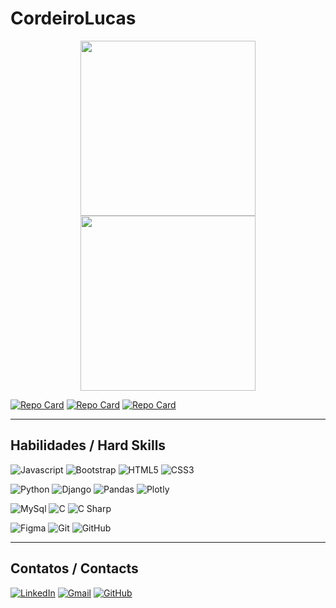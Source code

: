 # CordeiroLucas

<div align="center">
  <!-- <a href="https://github.com/cordeirolucas"> -->
  <img height="280rem" src="https://github-readme-stats.vercel.app/api?username=cordeirolucas&theme=transparent&bg_color=000&border_color=FFF&show_icons=true&icon_color=2dba4e&title_color=FFF&text_color=FFF"/>
  <img height="280rem" src="https://github-readme-stats.vercel.app/api/top-langs/?username=cordeirolucas&theme=transparent&bg_color=000&border_color=FFF&show_icons=true&icon_color=2dba4e&title_color=FFF&text_color=FFF"/>
</div>

[![Repo Card](https://github-readme-stats.vercel.app/api/pin/?username=cordeirolucas&repo=portfolio&bg_color=000&border_color=FFF&show_icons=true&icon_color=2dba4e&title_color=FFF&text_color=FFF)](https://cordeirolucas.github.io/portfolio/)
[![Repo Card](https://github-readme-stats.vercel.app/api/pin/?username=cordeirolucas&repo=albion_market_tracker&bg_color=000&border_color=FFF&show_icons=true&icon_color=2dba4e&title_color=FFF&text_color=FFF)](https://cordeirolucas.github.io/albion_market_tracker/)
[![Repo Card](https://github-readme-stats.vercel.app/api/pin/?username=cordeirolucas&repo=projeto-spiderman&bg_color=000&border_color=FFF&show_icons=true&icon_color=2dba4e&title_color=FFF&text_color=FFF)](https://cordeirolucas.github.io/projeto-spiderman/)

***
##  Habilidades / Hard Skills

![Javascript](https://img.shields.io/badge/javascript-000?style=for-the-badge&logo=javascript&logoColor=#F7DF1E)
![Bootstrap](https://img.shields.io/badge/bootstrap-000?style=for-the-badge&logo=bootstrap&logoColor=#7952B3)
![HTML5](https://img.shields.io/badge/HTML5-000?style=for-the-badge&logo=html5&logoColor=#E34F26)
![CSS3](https://img.shields.io/badge/CSS3-000?style=for-the-badge&logo=css&logoColor=#663399)

![Python](https://img.shields.io/badge/python-000?style=for-the-badge&logo=python&logoColor=ffdd54)
![Django](https://img.shields.io/badge/django-000?style=for-the-badge&logo=django&logoColor=#092E20)
![Pandas](https://img.shields.io/badge/pandas-000?style=for-the-badge&logo=pandas&logoColor=#150458)
![Plotly](https://img.shields.io/badge/ploty-000?style=for-the-badge&logo=plotly&logoColor=##7A76FF)

![MySql](https://img.shields.io/badge/MySql-000?style=for-the-badge&logo=mysql&logoColor=#4479A1)
![C](https://img.shields.io/badge/C-000?style=for-the-badge&logo=c&logoColor=30A3DC)
![C Sharp](https://img.shields.io/badge/cs-000?style=for-the-badge&logo=sharp&logoColor=#99CC00)

![Figma](https://img.shields.io/badge/figma-000?style=for-the-badge&logo=figma&logoColor=#F24E1E)
![Git](https://img.shields.io/badge/Git-000?style=for-the-badge&logo=git&logoColor=E94D5F)
![GitHub](https://img.shields.io/badge/GitHub-000?style=for-the-badge&logo=github&logoColor=30A3DC)

***
## Contatos / Contacts

[![LinkedIn](https://img.shields.io/badge/LinkedIn-0077B5?style=for-the-badge&logo=linkedin&logoColor=white)](https://www.linkedin.com/in/lucasc-pacheco/)
[![Gmail](https://img.shields.io/badge/Gmail-333333?style=for-the-badge&logo=gmail&logoColor=red)](mailto:pacheco.lucascordeiro@gmail.com)
[![GitHub](https://img.shields.io/badge/GitHub-100000?style=for-the-badge&logo=github&logoColor=white)](https://github.com/cordeiroLucas)